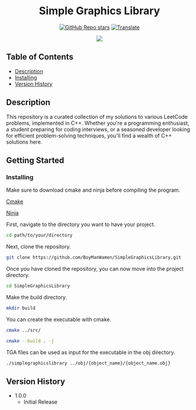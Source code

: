 <h1 align="center"> 
   <span>Simple Graphics Library</span>
</h1>

<div align="center">

<a href="https://github.com/BoyManWamen/SimpleGraphicsLibrary/stargazers">![GitHub Repo stars](https://img.shields.io/github/stars/BoyManWamen/SimpleGraphicsLibrary?style=social)</a>
<a href="https://github-com.translate.goog/BoyManWamen/SimpleGraphicsLibrary/blob/main/README.md?_x_tr_sl=auto&_x_tr_tl=en&_x_tr_hl=en&_x_tr_pto=wapp">![Translate](https://img.shields.io/badge/Translate-blue)</a>
</div>

<div align="center">
<img src="https://i.imgur.com/Sm2jGxq.png"/>
</div>

## Table of Contents

* [Description](#description)
* [Installing](#installing)
* [Version History](#version-history)

## Description

This repository is a curated collection of my solutions to various LeetCode problems, implemented in C++. Whether you're a programming enthusiast, a student preparing for coding interviews, or a seasoned developer looking for efficient problem-solving techniques, you'll find a wealth of C++ solutions here.

## Getting Started

### Installing

Make sure to download cmake and ninja before compiling the program.

[Cmake](https://cmake.org/download/)

[Ninja](https://ninja-build.org/)

First, navigate to the directory you want to have your project.

```sh
cd path/to/your/directory
```

Next, clone the repository.

```sh
git clone https://github.com/BoyManWamen/SimpleGraphicsLibrary.git
```

Once you have cloned the repository, you can now move into the project directory.

```sh
cd SimpleGraphicsLibrary
```

Make the build directory.

```sh
mkdir build
```

You can create the executable with cmake.

```sh
cmake ../src/
```

```sh
cmake --build . -j
```

TGA files can be used as input for the executable in the obj directory.

```sh
./simplegraphicslibrary ../obj/{object_name}/{object_name.obj}
```

## Version History

* 1.0.0
    * Initial Release
